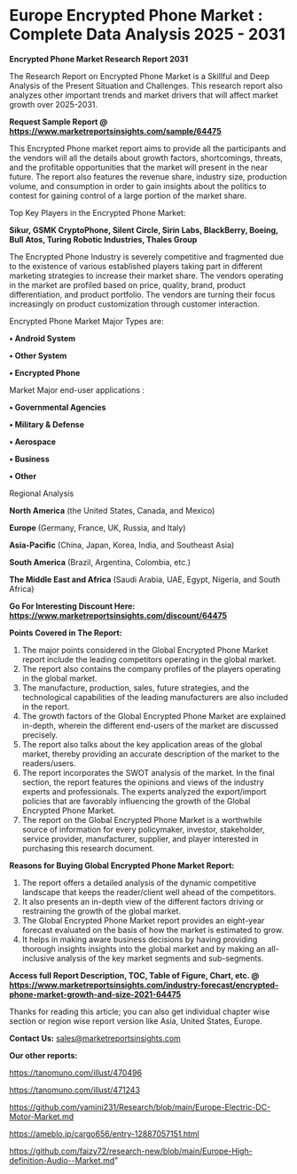 # Europe Encrypted Phone Market : Complete Data Analysis 2025 - 2031

<strong>Encrypted Phone Market Research Report 2031</strong>

The Research Report on Encrypted Phone Market is a Skillful and Deep Analysis of the Present Situation and Challenges. This research report also analyzes other important trends and market drivers that will affect market growth over 2025-2031.

<strong>Request Sample Report @ <a href=https://www.marketreportsinsights.com/sample/64475>https://www.marketreportsinsights.com/sample/64475</a></strong>

This Encrypted Phone market report aims to provide all the participants and the vendors will all the details about growth factors, shortcomings, threats, and the profitable opportunities that the market will present in the near future. The report also features the revenue share, industry size, production volume, and consumption in order to gain insights about the politics to contest for gaining control of a large portion of the market share.

Top Key Players in the Encrypted Phone Market:

<strong>Sikur, GSMK CryptoPhone, Silent Circle, Sirin Labs, BlackBerry, Boeing, Bull Atos, Turing Robotic Industries, Thales Group</strong>

The Encrypted Phone Industry is severely competitive and fragmented due to the existence of various established players taking part in different marketing strategies to increase their market share. The vendors operating in the market are profiled based on price, quality, brand, product differentiation, and product portfolio. The vendors are turning their focus increasingly on product customization through customer interaction.

Encrypted Phone Market Major Types are:

<strong>• Android System

• Other System

• Encrypted Phone</strong>

Market Major end-user applications :

<strong>• Governmental Agencies

• Military & Defense

• Aerospace

• Business

• Other</strong>

Regional Analysis

</u><strong><b>North America</b></strong> (the United States, Canada, and Mexico)

<strong><b>Europe </b></strong>(Germany, France, UK, Russia, and Italy)

<strong><b>Asia-Pacific</b></strong> (China, Japan, Korea, India, and Southeast Asia)

<strong><b>South America</b></strong> (Brazil, Argentina, Colombia, etc.)

<strong><b>The Middle East and Africa</b></strong> (Saudi Arabia, UAE, Egypt, Nigeria, and South Africa)

<strong>Go For Interesting Discount Here: <a href=https://www.marketreportsinsights.com/discount/64475>https://www.marketreportsinsights.com/discount/64475</a></strong>

<strong>Points Covered in The Report:</strong>
<ol>
  <li>The major points considered in the Global Encrypted Phone Market report include the leading competitors operating in the global market.</li>
  <li>The report also contains the company profiles of the players operating in the global market.</li>
  <li>The manufacture, production, sales, future strategies, and the technological capabilities of the leading manufacturers are also included in the report.</li>
  <li>The growth factors of the Global Encrypted Phone Market are explained in-depth, wherein the different end-users of the market are discussed precisely.</li>
  <li>The report also talks about the key application areas of the global market, thereby providing an accurate description of the market to the readers/users.</li>
  <li>The report incorporates the SWOT analysis of the market. In the final section, the report features the opinions and views of the industry experts and professionals. The experts analyzed the export/import policies that are favorably influencing the growth of the Global Encrypted Phone Market.</li>
  <li>The report on the Global Encrypted Phone Market is a worthwhile source of information for every policymaker, investor, stakeholder, service provider, manufacturer, supplier, and player interested in purchasing this research document.</li>
</ol>
<strong>Reasons for Buying Global Encrypted Phone Market Report:</strong>

<ol>
  <li>The report offers a detailed analysis of the dynamic competitive landscape that keeps the reader/client well ahead of the competitors.</li>
  <li>It also presents an in-depth view of the different factors driving or restraining the growth of the global market.</li>
  <li>The Global Encrypted Phone Market report provides an eight-year forecast evaluated on the basis of how the market is estimated to grow.</li>
  <li>It helps in making aware business decisions by having providing thorough insights insights into the global market and by making an all-inclusive analysis of the key market segments and sub-segments.</li>
</ol>
<strong>Access full Report Description, TOC, Table of Figure, Chart, etc. @ <a href=https://www.marketreportsinsights.com/industry-forecast/encrypted-phone-market-growth-and-size-2021-64475>https://www.marketreportsinsights.com/industry-forecast/encrypted-phone-market-growth-and-size-2021-64475</a></strong>


Thanks for reading this article; you can also get individual chapter wise section or region wise report version like Asia, United States, Europe.

<strong>Contact Us:</strong>
sales@marketreportsinsights.com

<strong>Our other reports:</strong>

<a href=https://tanomuno.com/illust/470496>https://tanomuno.com/illust/470496</a>

<a href=https://tanomuno.com/illust/471243>https://tanomuno.com/illust/471243</a>

<a href=https://github.com/yamini231/Research/blob/main/Europe-Electric-DC-Motor-Market.md>https://github.com/yamini231/Research/blob/main/Europe-Electric-DC-Motor-Market.md</a>

<a href=https://ameblo.jp/cargo656/entry-12887057151.html>https://ameblo.jp/cargo656/entry-12887057151.html</a>

<a href=https://github.com/faizy72/research-new/blob/main/Europe-High-definition-Audio--Market.md>https://github.com/faizy72/research-new/blob/main/Europe-High-definition-Audio--Market.md</a>"
